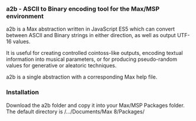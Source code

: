 ### a2b - ASCII to Binary encoding tool for the Max/MSP environment

a2b is a Max abstraction written in JavaScript ES5 which can convert between ASCII and Binary strings in either direction, as well as output UTF-16 values. 

It is useful for creating controlled cointoss-like outputs, encoding textual information into musical parameters, or for producing pseudo-random values for generative or aleatoric techniques.

a2b is a single abstraction with a corresponding Max help file. 

### Installation

Download the a2b folder and copy it into your Max/MSP Packages folder. 
The default directory is /.../Documents/Max 8/Packages/
